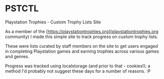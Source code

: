 # PSTCTL
Playstation Trophies - Custom Trophy Lists Site

As a member of the [https://playstationtrophies.org](playstationtrophies.org community) I made this simple site to track progress on custom trophy lists. 

These were lists curated by staff members on the site to get users engaged in completing Playstation games and earning trophies across various games and genres.

Progress was tracked using localstorage (and prior to that - cookies!); a method I'd probably not suggest these days for a number of reasons. :P
